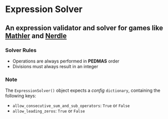 # Expression Solver

## An expression validator and solver for games like [Mathler](https://www.mathler.com/) and [Nerdle](https://nerdlegame.com/)

### Solver Rules

+ Operations are always performed in **PEDMAS** order
+ Divisions must always result in an integer

### Note

The `ExpressionSolver()` object expects a *config* `dictionary`, containing the following keys:

+ `allow_consecutive_sum_and_sub_operators`: `True` or `False`
+ `allow_leading_zeros`: `True` or `False`

